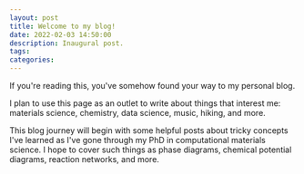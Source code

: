 ```yaml
---
layout: post
title: Welcome to my blog!
date: 2022-02-03 14:50:00
description: Inaugural post.
tags: 
categories: 
---
```


If you're reading this, you've somehow found your way to my personal blog.

I plan to use this page as an outlet to write about things that interest me: materials
science, chemistry, data science, music, hiking, and more.

This blog journey will begin with some helpful posts about tricky concepts I've
learned as I've gone through my PhD in computational materials science. I hope to cover
such things as phase diagrams, chemical potential diagrams, reaction networks, and more.
